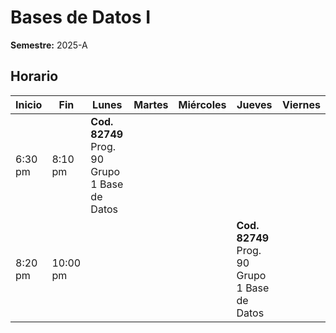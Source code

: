 # Bases de Datos I

**Semestre:** 2025-A

## Horario

| Inicio  | Fin    | Lunes                               | Martes | Miércoles | Jueves                                | Viernes |
|---------|--------|------------------------------------|--------|------------|--------------------------------------|---------|
| 6:30 pm | 8:10 pm | **Cod. 82749** Prog. 90 Grupo 1 Base de Datos   |        |            |        |         |
| 8:20 pm | 10:00 pm |                                    |        |            | **Cod. 82749** Prog. 90 Grupo 1 Base de Datos |         |
